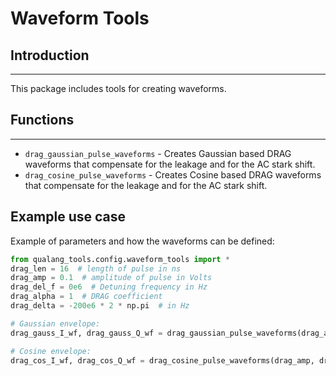 # Waveform Tools

## Introduction
---------------
This package includes tools for creating waveforms. 

## Functions
------------
* `drag_gaussian_pulse_waveforms` - Creates Gaussian based DRAG waveforms that compensate for the leakage and for the AC stark shift.
* `drag_cosine_pulse_waveforms` - Creates Cosine based DRAG waveforms that compensate for the leakage and for the AC stark shift.

## Example use case
Example of parameters and how the waveforms can be defined:

```python
from qualang_tools.config.waveform_tools import *
drag_len = 16  # length of pulse in ns
drag_amp = 0.1  # amplitude of pulse in Volts
drag_del_f = 0e6  # Detuning frequency in Hz
drag_alpha = 1  # DRAG coefficient
drag_delta = -200e6 * 2 * np.pi  # in Hz

# Gaussian envelope:
drag_gauss_I_wf, drag_gauss_Q_wf = drag_gaussian_pulse_waveforms(drag_amp, drag_len, drag_len / 5, drag_alpha, drag_delta, drag_del_f, subtracted=False)  # pi pulse

# Cosine envelope:
drag_cos_I_wf, drag_cos_Q_wf = drag_cosine_pulse_waveforms(drag_amp, drag_len, drag_alpha, drag_delta, drag_del_f)  # pi pulse
```
